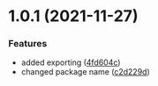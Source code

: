 # 1.0.1 (2021-11-27)


### Features

* added exporting ([4fd604c](https://github.com/antoniomuso/lz4-napi/commit/4fd604c94087fb0f0c6c79bb092a43d43d8c9b6f))
* changed package name ([c2d229d](https://github.com/antoniomuso/lz4-napi/commit/c2d229dbdb3ce5140a8b95198b546331af7b7b3d))

